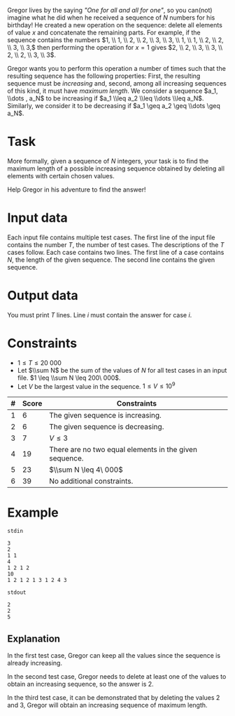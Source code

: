 
Gregor lives by the saying _"One for all and all for one"_, so you can(not) imagine what he did when he received a sequence of $N$ numbers for his birthday! He created a new operation on the sequence: delete all elements of value $x$ and concatenate the remaining parts. For example, if the sequence contains the numbers $1, \\ 1, \\ 2, \\ 2, \\ 3, \\ 3, \\ 1, \\ 1, \\ 2, \\ 2, \\ 3, \\ 3,$ then performing the operation for $x = 1$ gives $2, \\ 2, \\ 3, \\ 3, \\ 2, \\ 2, \\ 3, \\ 3$.

Gregor wants you to perform this operation a number of times such that the resulting sequence has the following properties: First, the resulting sequence must be _increasing_ and, second, among all increasing sequences of this kind, it must have _maximum length_. We consider a sequence $a_1, \\dots , a_N$ to be increasing if $a_1 \\leq a_2 \\leq \\dots \\leq a_N$. Similarly, we consider it to be decreasing if $a_1 \geq a_2 \geq \\dots \geq a_N$.

# Task

More formally, given a sequence of $N$ integers, your task is to find the maximum length of a possible increasing sequence obtained by deleting all elements with certain chosen values.

Help Gregor in his adventure to find the answer!

# Input data

Each input file contains multiple test cases. The first line of the input file contains the number $T$, the number of test cases. The descriptions of the $T$ cases follow. Each case contains two lines. The first line of a case contains $N$, the length of the given sequence. The second line contains the given sequence.

# Output data

You must print $T$ lines. Line $i$ must contain the answer for case $i$.

# Constraints

* $1 \leq T \leq 20\ 000$
* Let $\\sum N$ be the sum of the values of $N$ for all test cases in an input file. $1 \leq \\sum N \leq 200\ 000$.
* Let $V$ be the largest value in the sequence. $1 \leq V \leq 10^9$

| # | Score  | Constraints          |
| - | ------ | -------------------- |
| 1 | 6      | The given sequence is increasing. |
| 2 | 6      | The given sequence is decreasing. |
| 3 | 7      | $V \leq 3$           |
| 4 | 19     | There are no two equal elements in the given sequence. |
| 5 | 23     | $\\sum N \leq 4\ 000$|
| 6 | 39     | No additional constraints. |

# Example

`stdin`
```
3
2
1 1
4
1 2 1 2
10
1 2 1 2 1 3 1 2 4 3
```

`stdout`
```
2
2
5
```

## Explanation

In the first test case, Gregor can keep all the values since the sequence is already increasing.

In the second test case, Gregor needs to delete at least one of the values to obtain an increasing sequence, so the answer is $2$.

In the third test case, it can be demonstrated that by deleting the values $2$ and $3$, Gregor will obtain an increasing sequence of maximum length.
